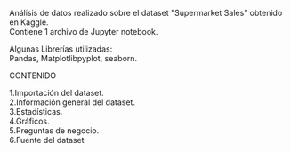 Análisis de datos realizado sobre el dataset "Supermarket Sales" obtenido en Kaggle.  
Contiene 1 archivo de Jupyter notebook.  

Algunas Librerías utilizadas:  
Pandas, Matplotlibpyplot, seaborn.  

CONTENIDO  

1.Importación del dataset.  
2.Información general del dataset.  
3.Estadísticas.  
4.Gráficos.  
5.Preguntas de negocio.  
6.Fuente del dataset  
